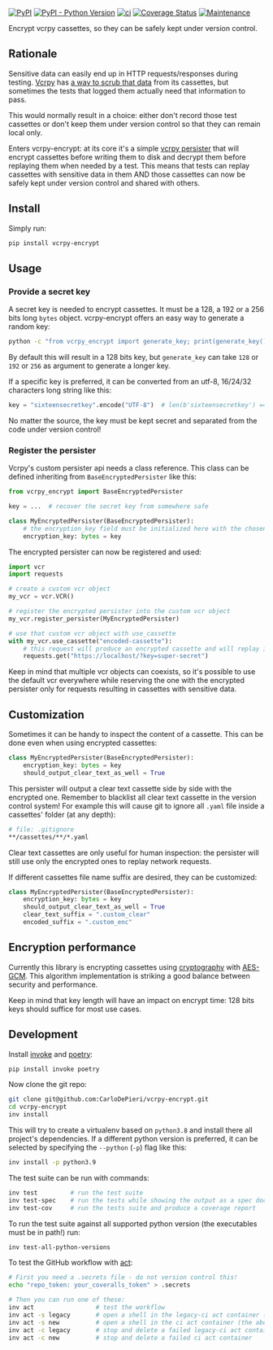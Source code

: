 [![PyPI](https://img.shields.io/pypi/v/vcrpy-encrypt)](https://pypi.org/project/vcrpy-encrypt/)
[![PyPI - Python Version](https://img.shields.io/pypi/pyversions/vcrpy-encrypt)](https://pypi.org/project/vcrpy-encrypt/) 
[![ci](https://github.com/CarloDePieri/vcrpy-encrypt/actions/workflows/ci.yml/badge.svg)](https://github.com/CarloDePieri/vcrpy-encrypt/actions/workflows/ci.yml)
[![Coverage Status](https://coveralls.io/repos/github/CarloDePieri/vcrpy-encrypt/badge.svg?branch=main)](https://coveralls.io/github/CarloDePieri/vcrpy-encrypt?branch=main)
[![Maintenance](https://img.shields.io/maintenance/yes/2024)](https://github.com/CarloDePieri/vcrpy-encrypt/)

Encrypt vcrpy cassettes, so they can be safely kept under version control.

## Rationale

Sensitive data can easily end up in HTTP requests/responses during testing.
[Vcrpy](https://vcrpy.readthedocs.io/en/latest/index.html) has
[a way to scrub that data](https://vcrpy.readthedocs.io/en/latest/advanced.html#filter-sensitive-data-from-the-request)
from its cassettes, but sometimes the tests that logged them actually need that information to pass.

This would normally result in a choice: either don't record those test cassettes or don't keep them under version
control so that they can remain local only.

Enters vcrpy-encrypt: at its core it's a simple
[vcrpy persister](https://vcrpy.readthedocs.io/en/latest/advanced.html#register-your-own-cassette-persister) that will
encrypt cassettes before writing them to disk and decrypt them before replaying them when needed by a test. This means
that tests can replay cassettes with sensitive data in them AND those cassettes can now be safely kept under version
control and shared with others.

## Install

Simply run:

```bash
pip install vcrpy-encrypt
```

## Usage

### Provide a secret key

A secret key is needed to encrypt cassettes. It must be a 128, a 192 or a 256 bits long `bytes` object. vcrpy-encrypt
offers an easy way to generate a random key:

```bash
python -c "from vcrpy_encrypt import generate_key; print(generate_key())"
```

By default this will result in a 128 bits key, but `generate_key` can take `128` or `192` or `256` as argument to
generate a longer key.

If a specific key is preferred, it can be converted from an utf-8, 16/24/32 characters long string like this:

```python
key = "sixteensecretkey".encode("UTF-8")  # len(b'sixteensecretkey') == 16
```

No matter the source, the key must be kept secret and separated from the code under version control!

### Register the persister

Vcrpy's custom persister api needs a class reference. This class can be defined inheriting from
`BaseEncryptedPersister` like this:

```python
from vcrpy_encrypt import BaseEncryptedPersister

key = ...  # recover the secret key from somewhere safe

class MyEncryptedPersister(BaseEncryptedPersister):
    # the encryption_key field must be initialized here with the chosen key
    encryption_key: bytes = key
```

The encrypted persister can now be registered and used:

```python
import vcr
import requests

# create a custom vcr object
my_vcr = vcr.VCR()

# register the encrypted persister into the custom vcr object
my_vcr.register_persister(MyEncryptedPersister)

# use that custom vcr object with use_cassette
with my_vcr.use_cassette("encoded-cassette"):
    # this request will produce an encrypted cassette and will replay it on following runs
    requests.get("https://localhost/?key=super-secret")
```

Keep in mind that multiple vcr objects can coexists, so it's possible to use the default vcr everywhere while
reserving the one with the encrypted persister only for requests resulting in cassettes with sensitive data.

## Customization

Sometimes it can be handy to inspect the content of a cassette. This can be done even when using encrypted cassettes:

```python
class MyEncryptedPersister(BaseEncryptedPersister):
    encryption_key: bytes = key
    should_output_clear_text_as_well = True
```

This persister will output a clear text cassette side by side with the encrypted one. Remember to blacklist all clear
text cassette in the version control system! For example this will cause git to ignore all `.yaml` file inside a
cassettes' folder (at any depth):

```bash
# file: .gitignore
**/cassettes/**/*.yaml
```
Clear text cassettes are only useful for human inspection: the persister will still use only the encrypted ones to
replay network requests.

If different cassettes file name suffix are desired, they can be customized:

```python
class MyEncryptedPersister(BaseEncryptedPersister):
    encryption_key: bytes = key
    should_output_clear_text_as_well = True
    clear_text_suffix = ".custom_clear"
    encoded_suffix = ".custom_enc"
```

## Encryption performance

Currently this library is encrypting cassettes using [cryptography](https://cryptography.io/) with [AES-GCM](https://cryptography.io/en/latest/hazmat/primitives/aead/#cryptography.hazmat.primitives.ciphers.aead.AESGCM). This algorithm
implementation is striking a good balance between security and performance.

Keep in mind that key length will have an impact on encrypt time: 128 bits keys should suffice for most use cases.

## Development

Install [invoke](http://pyinvoke.org/) and [poetry](https://python-poetry.org/):

```bash
pip install invoke poetry
```

Now clone the git repo:

```bash
git clone git@github.com:CarloDePieri/vcrpy-encrypt.git
cd vcrpy-encrypt
inv install
```

This will try to create a virtualenv based on `python3.8` and install there all
project's dependencies. If a different python version is preferred, it can be
selected by specifying  the `--python` (`-p`) flag like this:

```bash
inv install -p python3.9
```

The test suite can be run with commands:

```bash
inv test         # run the test suite
inv test-spec    # run the tests while showing the output as a spec document
inv test-cov     # run the tests suite and produce a coverage report
```

To run the test suite against all supported python version (the executables must be in path!) run:

```bash
inv test-all-python-versions
```

To test the GitHub workflow with [act](https://github.com/nektos/act):

```bash
# First you need a .secrets file - do not version control this!
echo "repo_token: your_coveralls_token" > .secrets

# Then you can run one of these:
inv act                 # test the workflow
inv act -s legacy       # open a shell in the legacy-ci act container (the above must fail first!) 
inv act -s new          # open a shell in the ci act container (the above must fail first!) 
inv act -c legacy       # stop and delete a failed legacy-ci act container
inv act -c new          # stop and delete a failed ci act container
```
